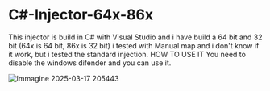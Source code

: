 # C#-Injector-64x-86x
This injector is build in C# with Visual Studio and i have build a 64 bit and 32 bit (64x is 64 bit, 86x is 32 bit) i tested with Manual map and i don't know if it work, but i tested the standard injection. 
HOW TO USE IT
You need to disable the windows difender and you can use it.


![Immagine 2025-03-17 205443](https://github.com/user-attachments/assets/f642d481-78df-485e-95e6-6bb36ce3175f)
